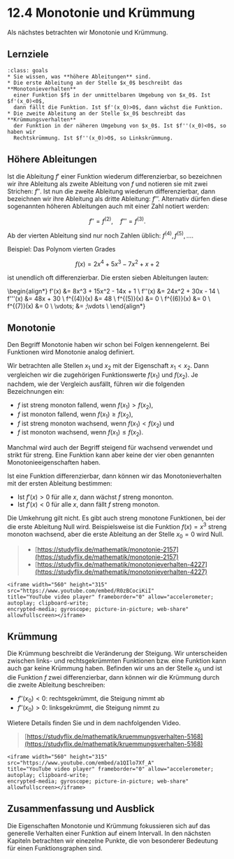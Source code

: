 # 12.4 Monotonie und Krümmung

Als nächstes betrachten wir Monotonie und Krümmung.

## Lernziele

```{admonition} Lernziele
:class: goals
* Sie wissen, was **höhere Ableitungen** sind.
* Die erste Ableitung an der Stelle $x_0$ beschreibt das **Monotonieverhalten**
  einer Funktion $f$ in der unmittelbaren Umgebung von $x_0$. Ist $f'(x_0)<0$,
  dann fällt die Funktion. Ist $f'(x_0)>0$, dann wächst die Funktion.
* Die zweite Ableitung an der Stelle $x_0$ beschreibt das **Krümmungsverhalten**
  der Funktion in der näheren Umgebung von $x_0$. Ist $f''(x_0)<0$, so haben wir
  Rechtskrümmung. Ist $f''(x_0)>0$, so Linkskrümmung.
```

## Höhere Ableitungen

Ist die Ableitung $f'$ einer Funktion wiederum differenzierbar, so bezeichnen
wir ihre Ableitung als zweite Ableitung von $f$ und notieren sie mit zwei
Strichen: $f''$. Ist nun die zweite Ableitung wiederum differenzierbar, dann
bezeichnen wir ihre Ableitung als dritte Ableitung: $f'''$. Alternativ dürfen
diese sogenannten höheren Ableitungen auch mit einer Zahl notiert werden:

$$f''=f^{(2)}, \quad f'''= f^{(3)}.$$

Ab der vierten Ableitung sind nur noch Zahlen üblich: $f^{(4)}, f^{(5)},
\ldots$.

Beispiel: Das Polynom vierten Grades

$$f(x) = 2x^4 + 5x^3 -7x^2 + x +2$$

ist unendlich oft differenzierbar. Die ersten sieben Ableitungen lauten:

\begin{align*}
f'(x)      &= 8x^3 + 15x^2 - 14x + 1 \\
f''(x)     &= 24x^2 + 30x - 14 \\
f'''(x)    &= 48x + 30 \\
f^{(4)}(x) &= 48 \\
f^{(5)}(x) &= 0 \\
f^{(6)}(x) &= 0 \\
f^{(7)}(x) &= 0 \\
\vdots\; &= \;\vdots \\
\end{align*}

## Monotonie

Den Begriff Monotonie haben wir schon bei Folgen kennengelernt. Bei Funktionen
wird Monotonie analog definiert.

Wir betrachten alle Stellen $x_1$ und $x_2$ mit der Eigenschaft $x_1 < x_2$.
Dann vergleichen wir die zugehörigen Funktionswerte $f(x_1)$ und $f(x_2)$. Je
nachdem, wie der Vergleich ausfällt, führen wir die folgenden Bezeichnungen ein:

* $f$ ist streng monoton fallend, wenn $f(x_1) > f(x_2)$,
* $f$ ist monoton fallend, wenn $f(x_1) \geq f(x_2)$,
* $f$ ist streng monoton wachsend, wenn $f(x_1) < f(x_2)$ und
* $f$ ist monoton wachsend, wenn $f(x_1) \leq f(x_2)$.

Manchmal wird auch der Begriff steigend für wachsend verwendet und strikt für
streng. Eine Funktion kann aber keine der vier oben genannten
Monotonieeigenschaften haben.

Ist eine Funktion differenzierbar, dann können wir das Monotonieverhalten mit
der ersten Ableitung bestimmen:

* Ist $f'(x)>0$ für alle $x$, dann wächst $f$ streng mononton.
* Ist $f'(x)<0$ für alle $x$, dann fällt $f$ streng monoton.

Die Umkehrung gilt nicht. Es gibt auch streng monotone Funktionen, bei der die
erste Ableitung Null wird. Beispielsweise ist die Funktion $f(x)=x^3$ streng
monoton wachsend, aber die erste Ableitung an der Stelle $x_0 = 0$ wird Null.

> * [https://studyflix.de/mathematik/monotonie-2157](https://studyflix.de/mathematik/monotonie-2157)
> * [https://studyflix.de/mathematik/monotonieverhalten-4227](https://studyflix.de/mathematik/monotonieverhalten-4227)

```{dropdown} Video "Monotonie" von Mathematrick
<iframe width="560" height="315" src="https://www.youtube.com/embed/R0zBCociKiI"
title="YouTube video player" frameborder="0" allow="accelerometer; autoplay; clipboard-write;
encrypted-media; gyroscope; picture-in-picture; web-share" allowfullscreen></iframe>
```

## Krümmung

Die Krümmung beschreibt die Veränderung der Steigung. Wir unterscheiden zwischen
links- und rechtsgekrümmten Funktionen bzw. eine Funktion kann auch gar keine
Krümmung haben. Befinden wir uns an der Stelle $x_0$ und ist die Funktion $f$
zwei differenzierbar, dann können wir die Krümmung durch die zweite Ableitung
beschreiben:

* $f''(x_0) < 0$: rechtsgekrümmt, die Steigung nimmt ab
* $f''(x_0) > 0$: linksgekrümmt, die Steigung nimmt zu

Wietere Details finden Sie und in dem nachfolgenden Video.

> [https://studyflix.de/mathematik/kruemmungsverhalten-5168](https://studyflix.de/mathematik/kruemmungsverhalten-5168)

```{dropdown} Video "Krümmung einer Funktion" von Mathematrick
<iframe width="560" height="315" src="https://www.youtube.com/embed/a1QIlo7Xf_A"
title="YouTube video player" frameborder="0" allow="accelerometer; autoplay; clipboard-write;
encrypted-media; gyroscope; picture-in-picture; web-share" allowfullscreen></iframe>
```

## Zusammenfassung und Ausblick

Die Eigenschaften Monotonie und Krümmung fokussieren sich auf das generelle
Verhalten einer Funktion auf einem Intervall. In den nächsten Kapiteln
betrachten wir einezelne Punkte, die von besonderer Bedeutung für einen
Funktionsgraphen sind.
